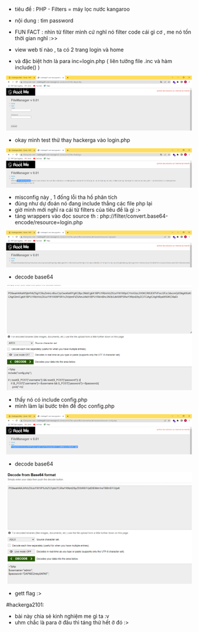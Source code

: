 - tiêu đề : PHP - Filters = máy lọc nước kangaroo
- nội dung : tìm password 

- FUN FACT : nhìn từ filter mình cứ nghĩ nó filter code cái gì cơ , me nó tốn thời gian nghĩ :>>

- view web tí nào , ta có 2 trang login và home
- và đặc biệt hơn là para inc=login.php ( liên tưởng file .inc và hàm include() )

![Alt text](<../image/26.1.png>)


- okay mình test thử thay hackerga vào login.php

![Alt text](<../image/26.2.png>)

- misconfig này , 1 đống lỗi tha hồ phân tích 
- đúng như dự đoán nó đang include thẳng các file php lại 
- giờ mình mới nghĩ ra cái từ filters của tiêu đề là gì :> 
- táng wrappers vào đọc source th : php://filter/convert.base64-encode/resource=login.php

![Alt text](<../image/26.3.png>)

- decode base64 

![Alt text](<../image/26.4.png>)

- thấy nó có include config.php
- mình làm lại bước trên để đọc config.php

![Alt text](<../image/26.5.png>)

- decode base64 

![Alt text](<../image/26.6.png>)

- gett flag :> 

#hackerga2101:
- bài này chia sẻ kinh nghiệm me gì ta :v
- uhm chắc là para ở đâu thì táng thử hết ở đó :> 